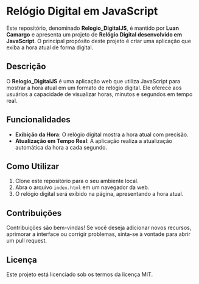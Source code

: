 # Relógio Digital em JavaScript

Este repositório, denominado **Relogio_DigitalJS**, é mantido por **Luan Camargo** e apresenta um projeto de **Relógio Digital desenvolvido em JavaScript**. O principal propósito deste projeto é criar uma aplicação que exiba a hora atual de forma digital.

## Descrição

O **Relogio_DigitalJS** é uma aplicação web que utiliza JavaScript para mostrar a hora atual em um formato de relógio digital. Ele oferece aos usuários a capacidade de visualizar horas, minutos e segundos em tempo real.

## Funcionalidades

- **Exibição da Hora**: O relógio digital mostra a hora atual com precisão.
- **Atualização em Tempo Real**: A aplicação realiza a atualização automática da hora a cada segundo.

## Como Utilizar

1. Clone este repositório para o seu ambiente local.
2. Abra o arquivo `index.html` em um navegador da web.
3. O relógio digital será exibido na página, apresentando a hora atual.

## Contribuições

Contribuições são bem-vindas! Se você deseja adicionar novos recursos, aprimorar a interface ou corrigir problemas, sinta-se à vontade para abrir um pull request.

## Licença

Este projeto está licenciado sob os termos da licença MIT.
